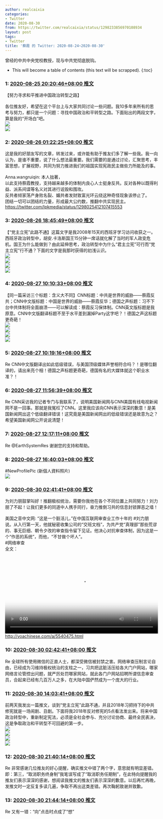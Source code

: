 ```yaml
---
author: realcaixia
categories:
- Twitter
date: 2020-08-30
from: https://twitter.com/realcaixia/status/1298233856970108934
layout: post
tags:
- Twitter
title: '蔡霞 的 Twitter: 2020-08-24~2020-08-30'
---
```


曾经的中共中央党校教授，现与中共党彻底脱钩。 

* This will become a table of contents (this text will be scrapped).
{:toc}

### 1: [2020-08-25 20:20:46+08:00 推文](https://twitter.com/realcaixia/status/1298233856970108934)

【努力寻求和平推进中国政治转型之路】<br><br>      各位推友好，希望在这个平台上与大家共同讨论一些问题。我10多年来所有的思考与努力，都只是一个问题：寻找中国政治和平转型之路。下面贴出的两段文字，算是我的“开场白”吧。 <br><img src="https://pbs.twimg.com/media/EgRAz3xXYAICrhk?format=jpg&name=orig" referrerpolicy="no-referrer"><br><img src="https://pbs.twimg.com/media/EgRAz3yWoAAISQ2?format=jpg&name=orig" referrerpolicy="no-referrer">

### 2: [2020-08-26 01:22:25+08:00 推文](https://twitter.com/realcaixia/status/1298309771230171138)

这是我的好朋友写的文章，转发过来，或许能有助于推友们多了解一些我。我一向认为，是谁不重要，说了什么想法最重要。我们需要的是通过讨论，汇聚思考，丰富思想，扩展视野，共同为努力推进我们的祖国实现宪政民主做些力所能及的事。 <br><br>Anna.wangruiqin: 本人拙著，<br>以此支持蔡霞教授，支持越来越多的体制内良心人士挺身反共。反对各种以既得利益、派系间谍等名义对其进行诋毁和围攻。<br>反共者倾家荡产身败名裂、媚共者发财致富光环云绕这种奇怪现象该停止了。<br>团结一切可以团结的力量，形成最大公约数，推翻中共实现民主。 <br><a href="https://twitter.com/Ipkmedia/status/1298025412107415553" target="_blank" rel="noopener noreferrer">https://twitter.com/Ipkmedia/status/1298025412107415553</a>

### 3: [2020-08-26 18:45:49+08:00 推文](https://twitter.com/realcaixia/status/1298572350401675265)

【“党主立宪”此路不通】这篇文字是我2008年15天的西班牙学习访问收获之一。西班牙政治转型中，胡安.卡洛斯国王15分钟一席话就化解了当时的军人政变危机。国王为什么能做到？由此延伸思考，政治转型中为什么“君主立宪”可行而“党主立宪”行不通？下面的文字是我那时获得的初浅认识。 <br><img src="https://pbs.twimg.com/media/EgV0qlcWoAAXpj-?format=jpg&name=orig" referrerpolicy="no-referrer"><br><img src="https://pbs.twimg.com/media/EgV0qleX0AEyhoW?format=jpg&name=orig" referrerpolicy="no-referrer"><br><img src="https://pbs.twimg.com/media/EgV0qldX0AgtfGG?format=jpg&name=orig" referrerpolicy="no-referrer"><br><img src="https://pbs.twimg.com/media/EgV0qleXgAMaN54?format=jpg&name=orig" referrerpolicy="no-referrer">

### 4: [2020-08-27 10:10:33+08:00 推文](https://twitter.com/realcaixia/status/1298805066078523394)

【同一篇采访三个标题：含义大不同】CNN标题：中共是世界的威胁——蔡霞反共；CNN中文版标题：中国是世界的威胁——蔡霞反华；德国之声标题：习不下台中共体制将全面崩溃——可以解读成：蔡霞反习保体制。CNN英文版标题是我原意。CNN中文版翻译标题不至于水平差到漏掉Party这字吧？！德国之声这标题更奇葩！ <br><img src="https://pbs.twimg.com/media/EgZIUJWXkAIn7gI?format=jpg&name=orig" referrerpolicy="no-referrer"><br><img src="https://pbs.twimg.com/media/EgZIUJoX0Acv0Tv?format=jpg&name=orig" referrerpolicy="no-referrer"><br><img src="https://pbs.twimg.com/media/EgZIUJZXgAElzmR?format=jpg&name=orig" referrerpolicy="no-referrer"><br><img src="https://pbs.twimg.com/media/EgZIUJZWkAA3qs4?format=jpg&name=orig" referrerpolicy="no-referrer">

### 5: [2020-08-27 10:19:16+08:00 推文](https://twitter.com/realcaixia/status/1298807261951860739)

Re CNN中文版翻译出如此低级错误，与美国顶级媒体声誉相符合吗？！是哪位翻译的，请出来亮个相！德国之声标题更奇葩，德国有名的大媒体就这个职业水准？！

### 6: [2020-08-27 11:56:39+08:00 推文](https://twitter.com/realcaixia/status/1298831767202418689)

Re CNN采访我的记者专门与我联系了，说明美国新闻网与CNN美国有线电视新闻网不是一回事。那就是我冤枉了CNN。这里我应该向CNN表示深深的歉意！是美国新闻网出这个低级翻译错误！这究竟是美国新闻网出的低级错误还是故意为之？希望美国新闻网公开说说清楚！

### 7: [2020-08-27 12:17:11+08:00 推文](https://twitter.com/realcaixia/status/1298836935704748033)

Re @EarthSystemRes 谢谢您的支持和帮助。

### 8: [2020-08-27 16:40:03+08:00 推文](https://twitter.com/realcaixia/status/1298903088279977984)

#NewProfilePic (新個人資料照片) <br><img src="https://pbs.twimg.com/media/EgaheSXWsAUU752?format=jpg&name=orig" referrerpolicy="no-referrer">

### 9: [2020-08-30 02:41:41+08:00 推文](https://twitter.com/realcaixia/status/1299779271293054980)

为刘力朋鼓掌叫好！推翻极权统治，需要你我他在各个不同位置上共同努力！刘力朋了不起！让我们更多的同道中人携手同行，奋力推倒习共的信息封锁罪恶之墙！ <br><br>美国之音中文网: “这是一个脏活儿，”在中国互联网审查业工作十年的 #刘力朋 说。从入行第一天，他就秘密收集公司的“交班文档”，为共产党“真理部”那些荒谬的、事无巨细、朝令夕改的审查指令留下见证。他决心对抗审查体制，因为这是一个“作恶的系统”，而他，“不甘做个坏人”。<br>#网络审查<br>全文：<br><br><video src="https://video.twimg.com/amplify_video/1299449921481969664/vid/720x720/DBWyaMiEkv7ICYGy.mp4?tag=13" controls="controls" poster="https://pbs.twimg.com/media/EgihbEtXgAQbVlH?format=jpg&name=orig" style="width: 100%"></video><a href="http://voachinese.com/a/5540475.html" target="_blank" rel="noopener noreferrer">http://voachinese.com/a/5540475.html</a>

### 10: [2020-08-30 02:42:41+08:00 推文](https://twitter.com/realcaixia/status/1299779524125655040)

Re 全球所有使用微信的正直人士，都深受微信被封禁之害。网络审查压制言论自由，已经成为习维持极权统治的支柱之一，习共把这脏活压给各大门户网站，哪家网络言论管控出问题，就严厉处罚哪家网站，就此各门户网站招聘所谓信息审查员，合起来已经有几百万人之多，在大陆中国俨然成为一个庞大的行业。

### 11: [2020-08-30 14:03:41+08:00 推文](https://twitter.com/realcaixia/status/1299950903496146944)

前两天我发出一篇推文，谈到“党主立宪”此路不通，并且2018年习把持下的中共修宪就是一场闹剧、丑剧。下面将我2018年反对修宪的5点看法发出来。将来中国政治转型中，重新制定宪法，必须是全社会参与、充分讨论协商、最终全民表决，这是争取政治和平转型不可回避的第一步。 <br><img src="https://pbs.twimg.com/media/Egpac6gWkAIU6kN?format=jpg&name=orig" referrerpolicy="no-referrer"><br><img src="https://pbs.twimg.com/media/Egpac6gXgAgRYCJ?format=jpg&name=orig" referrerpolicy="no-referrer"><br><img src="https://pbs.twimg.com/media/Egpac6hXgAEGfby?format=jpg&name=orig" referrerpolicy="no-referrer"><br><img src="https://pbs.twimg.com/media/Egpac6hWkAAZ_wy?format=jpg&name=orig" referrerpolicy="no-referrer">

### 12: [2020-08-30 21:40:14+08:00 推文](https://twitter.com/realcaixia/status/1300065794450173955)

Re 非常感谢几位推友的好心提醒，确实推文中错了两个字，意思就有明显差错。即：第三，“取消职务终身制”我笔误写成了“取消职务任期制”，在此特向提醒我的推友们表示深深的感谢，想阅读我推文的推友们表示深深的歉意。以后再忙再晚，发推文时一定反复多读几遍，争取不再出这类差错。再次鞠躬致谢并致歉。

### 13: [2020-08-30 21:44:14+08:00 推文](https://twitter.com/realcaixia/status/1300066802857279488)

Re 又有一错：“向”点击时点成了“想”

